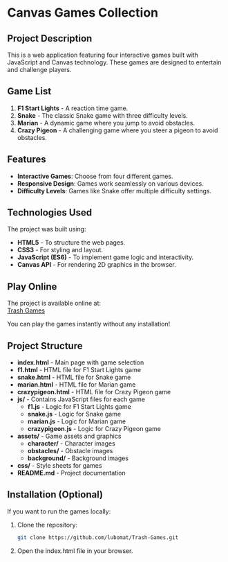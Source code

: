 # Canvas Games Collection

## Project Description
This is a web application featuring four interactive games built with JavaScript and Canvas technology. These games are designed to entertain and challenge players.

## Game List
1. **F1 Start Lights** - A reaction time game.
2. **Snake** - The classic Snake game with three difficulty levels.
3. **Marian** - A dynamic game where you jump to avoid obstacles.
4. **Crazy Pigeon** - A challenging game where you steer a pigeon to avoid obstacles.

## Features
- **Interactive Games**: Choose from four different games.
- **Responsive Design**: Games work seamlessly on various devices.
- **Difficulty Levels**: Games like Snake offer multiple difficulty settings.

## Technologies Used
The project was built using:
- **HTML5** - To structure the web pages.
- **CSS3** - For styling and layout.
- **JavaScript (ES6)** - To implement game logic and interactivity.
- **Canvas API** - For rendering 2D graphics in the browser.

## Play Online
The project is available online at:  
[Trash Games](https://trash-games.onrender.com/)

You can play the games instantly without any installation!

## Project Structure

- **index.html** - Main page with game selection
- **f1.html** - HTML file for F1 Start Lights game
- **snake.html** - HTML file for Snake game
- **marian.html** - HTML file for Marian game
- **crazypigeon.html** - HTML file for Crazy Pigeon game
- **js/** - Contains JavaScript files for each game
  - **f1.js** - Logic for F1 Start Lights game
  - **snake.js** - Logic for Snake game
  - **marian.js** - Logic for Marian game
  - **crazypigeon.js** - Logic for Crazy Pigeon game
- **assets/** - Game assets and graphics
  - **character/** - Character images
  - **obstacles/** - Obstacle images
  - **background/** - Background images
- **css/** - Style sheets for games
- **README.md** - Project documentation

## Installation (Optional)
If you want to run the games locally:
1. Clone the repository:
   ```bash
   git clone https://github.com/lubomat/Trash-Games.git

2. Open the index.html file in your browser.
